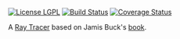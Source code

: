 [![License LGPL](https://img.shields.io/badge/license-GPL_3-brightgreen.svg)](http://www.gnu.org/licenses/gpl-3.0.txt)
[![Build Status](https://travis-ci.org/riccardomarotti/pytracer.svg?branch=master)](https://travis-ci.org/riccardomarotti/pytracer)
[![Coverage Status](https://coveralls.io/repos/github/riccardomarotti/pytracer/badge.svg?branch=master)](https://coveralls.io/github/riccardomarotti/pytracer?branch=master)

A [Ray Tracer](https://en.wikipedia.org/wiki/Ray_tracing_(graphics)) based on Jamis Buck's [book](https://pragprog.com/book/jbtracer/the-ray-tracer-challenge).